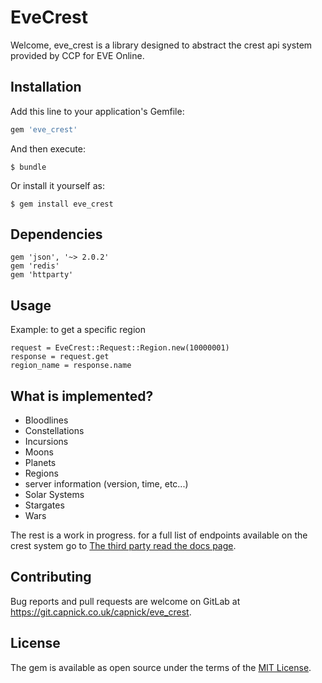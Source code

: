 # EveCrest

Welcome, eve_crest is a library designed to abstract the crest api system provided by CCP for EVE Online. 

## Installation

Add this line to your application's Gemfile:

```ruby
gem 'eve_crest'
```

And then execute:

    $ bundle

Or install it yourself as:

    $ gem install eve_crest
## Dependencies
```
gem 'json', '~> 2.0.2'
gem 'redis'
gem 'httparty'
```

## Usage

Example: to get a specific region
```
request = EveCrest::Request::Region.new(10000001)
response = request.get
region_name = response.name
```

## What is implemented?
 
 - Bloodlines
 - Constellations
 - Incursions
 - Moons
 - Planets
 - Regions
 - server information (version, time, etc...)
 - Solar Systems
 - Stargates
 - Wars
 
 The rest is a work in progress.
  for a full list of endpoints available on the crest system go to [The third party read the docs page](https://eveonline-third-party-documentation.readthedocs.io/en/latest/).
## Contributing

Bug reports and pull requests are welcome on GitLab at https://git.capnick.co.uk/capnick/eve_crest.


## License

The gem is available as open source under the terms of the [MIT License](http://opensource.org/licenses/MIT).

